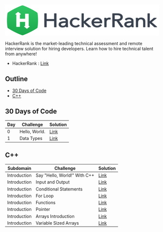 ![Cover](https://github.com/Offliners/HackerRank-writeup/blob/main/HackerRank.png)

HackerRank is the market-leading technical assessment and remote interview solution for hiring developers. Learn how to hire technical talent from anywhere!

* HackerRank : [Link](https://www.hackerrank.com/dashboard)

## Outline 
* [30 Days of Code](#30%20Days%20of%20Code)
* [C++](#C++)

## 30 Days of Code
|Day|Challenge|Solution|
|-|-|-|
|0|Hello, World.|[Link](Dashboard/30DayofCode/day0.cpp)|
|1|Data Types|[Link](Dashboard/30DayofCode/day1.cpp)|

## C++
|Subdomain|Challenge|Solution|
|-|-|-|
|Introduction|Say "Hello, World!" With C++|[Link](Dashboard/C++/practice0.cpp)|
|Introduction|Input and Output|[Link](Dashboard/C++/practice1.cpp)|
|Introduction|Conditional Statements|[Link](Dashboard/C++/practice2.cpp)|
|Introduction|For Loop|[Link](Dashboard/C++/practice3.cpp)|
|Introduction|Functions|[Link](Dashboard/C++/practice4.cpp)|
|Introduction|Pointer|[Link](Dashboard/C++/practice5.cpp)|
|Introduction|Arrays Introduction|[Link](Dashboard/C++/practice6.cpp)|
|Introduction|Variable Sized Arrays|[Link](Dashboard/C++/practice7.cpp)|
